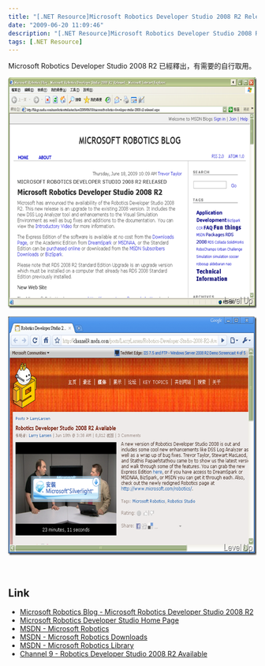 ```yaml
---
title: "[.NET Resource]Microsoft Robotics Developer Studio 2008 R2 Released"
date: "2009-06-20 11:09:46"
description: "[.NET Resource]Microsoft Robotics Developer Studio 2008 R2 Released"
tags: [.NET Resource]
---
```


<p>Microsoft Robotics Developer Studio 2008 R2 已經釋出，有需要的自行取用。</p><p><img style="border-right-width: 0px; border-top-width: 0px; border-bottom-width: 0px; border-left-width: 0px" border="0" alt="image" width="644" height="468" src="\images\posts\8906\image_thumb.png" /></a></p><p><a href="http://files.dotblogs.com.tw/larrynung/0906/MicrosoftrRoboticsDeveloperStudio2008R2_32EA/image_4.png"><img style="border-bottom: 0px; border-left: 0px; border-top: 0px; border-right: 0px" border="0" alt="image" width="637" height="484" src="\images\posts\8906\image_thumb_1.png" /></a></p><p> </p><h2>Link</h2><ul><li><a target="_blank" href="http://blogs.msdn.com/msroboticsstudio/archive/2009/06/18/microsoft-robotics-developer-studio-2008-r2-released.aspx">Microsoft Robotics Blog - Microsoft Robotics Developer Studio 2008 R2</a></li><li><a target="_blank" href="http://www.microsoft.com/robotics/">Microsoft Robotics Developer Studio Home Page</a></li><li><a target="_blank" href="http://msdn.microsoft.com/en-us/robotics/default.aspx">MSDN - Microsoft Robotics</a></li><li><a target="_blank" href="http://msdn.microsoft.com/en-us/robotics/aa731520.aspx">MSDN - Microsoft Robotics Downloads</a></li><li><a target="_blank" href="http://msdn.microsoft.com/en-us/library/bb881626.aspx">MSDN - Microsoft Robotics Library</a></li><li><a target="_blank" href="http://channel9.msdn.com/posts/LarryLarsen/Robotics-Developer-Studio-2008-R2-Available/">Channel 9 - Robotics Developer Studio 2008 R2 Available</li></ul>

